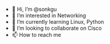 - 👋 Hi, I’m @sonkgu
- 👀 I’m interested in Networking
- 🌱 I’m currently learning Linux, Python
- 💞️ I’m looking to collaborate on Cisco
- 📫 How to reach me 

<!---
sonkgu/sonkgu is a ✨ special ✨ repository because its `README.md` (this file) appears on your GitHub profile.
You can click the Preview link to take a look at your changes.
--->
